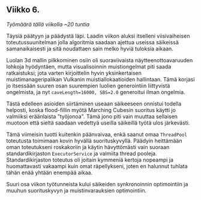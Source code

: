Viikko 6.
---------
*Työmäärä tällä viikolla ~20 tuntia*

Täysiä päätyyn ja päädystä läpi. Laadin viikon aluksi itselleni viisivaiheisen toteutussuunitelman jolla algoritmia saadaan ajettua useissa säikeissä samanaikaisesti ja sitä noudattaen sain melko hyviä tuloksia aikaan.

Luolan 3d mallin pilkkominen osiin oli suoraviivaista näytteenottoavaruuden lohkoja hyödyntäen, mutta visualisoinnin muistiongelmat piti saada ratkaistuksi; jota varten kirjoittelin hyvin yksinkertaisen muistimanageripalikan Vulkanin muistiallokaatioiden hallintaan. Tämä korjasi jo itsessään suuren osan suurempien luolien generointiin liittyvistä ongelmista, ja nyt `caveLength=16000, SBS=2.0` generoitui ilman ongelmia.

Tästä edelleen asioiden siirtäminen useaan säikeeseen onnistui todella helposti, koska flood-fillin myötä Marching Cubesin suoritus käytti jo valmiiksi eräänlaista "työjonoa". Tämä jono piti vain muuttaa sellaisen muotoon että sieltä saadaan vedettyä useilla säikeillä työtä ulos järkevästi.

Tämä viimeisin tuotti kuitenkin päänvaivaa, enkä saanut omaa `ThreadPool` toteutusta toimimaan kovin hyvällä suorituskyvyllä. Päädyin heittämään oman toteutukseni roskakoriin ja käytin hävyttömästi vain suoraan standardikirjaston `ExecutorService` ja valmiita thread pooleja. Standardikirjaston toteutus oli joitain kymmeniä kertoja nopeampi ja huomattavasti vakaampi kuin omat räpellykseni, joten en halunnut tuhlata tähän enää yhtään enempää aikaa.

Suuri osa viikon työtunneista kului säikeiden synkronoinnin optimointiin ja muuhun suorituskyvyn ja muistinvarauksien optimointiin.
